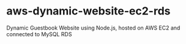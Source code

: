 # aws-dynamic-website-ec2-rds
Dynamic Guestbook Website using Node.js, hosted on AWS EC2 and connected to MySQL RDS

